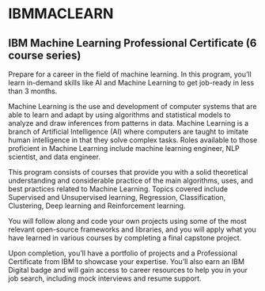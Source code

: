 # IBMMACLEARN

## IBM Machine Learning Professional Certificate (6 course series)

Prepare for a career in the field of machine learning. In this program, you’ll learn in-demand skills like AI and Machine Learning to get job-ready in less than 3 months.

Machine Learning is the use and development of computer systems that are able to learn and adapt by using algorithms and statistical models to analyze and draw inferences from patterns in data. Machine Learning is a branch of Artificial Intelligence (AI) where computers are taught to imitate human intelligence in that they solve complex tasks. Roles available to those proficient in Machine Learning include machine learning engineer, NLP scientist, and data engineer.

This program consists of courses that provide you with a solid theoretical understanding and considerable practice of the main algorithms, uses, and best practices related to Machine Learning. Topics covered include Supervised and Unsupervised learning, Regression, Classification, Clustering, Deep learning and Reinforcement learning.

You will follow along and code your own projects using some of the most relevant open-source frameworks and libraries, and you will apply what you have learned in various courses by completing a final capstone project. 

Upon completion, you’ll have a portfolio of projects and a Professional Certificate from IBM to showcase your expertise. You’ll also earn an IBM Digital badge and will gain access to career resources to help you in your job search, including mock interviews and resume support.  
